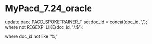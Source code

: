 # MyPacd_7.24_oracle


update pacd.PACD_SPOKETRAINER_T
set doc_id = concat(doc_id, ',');
where not REGEXP_LIKE(doc_id, '/,$');


where doc_id not like '%,'
